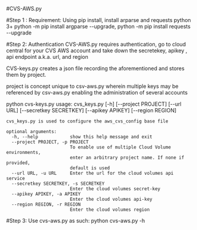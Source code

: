 #CVS-AWS.py

#Step 1 : Requirement: Using pip install, install arparse and requests
python 3+
python -m pip install argparse --upgrade, python -m pip install requests --upgrade


#Step 2: Authentication
CVS-AWS.py requires authentication, go to cloud central for your CVS AWS account and take down the secretekey, apikey , api endpoint a.k.a. url, and region

CVS-keys.py creates a json file recording the aforementioned and stores them by project.

project is concept unique to csv-aws.py wherein multiple keys may be referenced by csv-aws.py enabling the administration of several accounts 

python cvs-keys.py
	usage: cvs_keys.py [-h] [--project PROJECT] [--url URL]
       	            [--secretkey SECRETKEY] [--apikey APIKEY] [--region REGION]

	cvs_keys.py is used to configure the aws_cvs_config base file

	optional arguments:
	  -h, --help            show this help message and exit
	  --project PROJECT, -p PROJECT
	                        To enable use of multiple Cloud Volume environments,
	                        enter an arbitrary project name. If none if provided,
	                        default is used
	  --url URL, -u URL     Enter the url for the cloud volumes api service
	  --secretkey SECRETKEY, -s SECRETKEY
	                        Enter the cloud volumes secret-key
	  --apikey APIKEY, -a APIKEY
	                        Enter the cloud volumes api-key
	  --region REGION, -r REGION
       		                Enter the cloud volumes region
#Step 3: Use cvs-aws.py as such:
	python cvs-aws.py -h
